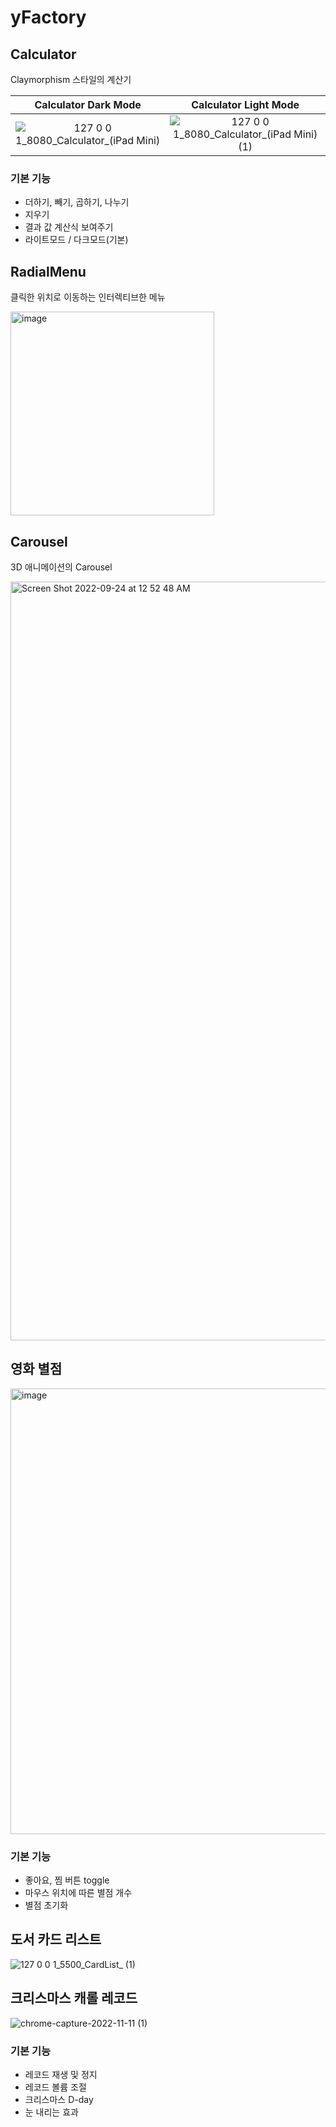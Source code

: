 # yFactory

## Calculator
Claymorphism 스타일의 계산기

Calculator Dark Mode             |  Calculator Light Mode
:-------------------------:|:-------------------------:
![127 0 0 1_8080_Calculator_(iPad Mini)](https://user-images.githubusercontent.com/38209966/185796395-7188f3e8-df27-49e8-9ea9-8eb1f01ca34c.png) |  ![127 0 0 1_8080_Calculator_(iPad Mini) (1)](https://user-images.githubusercontent.com/38209966/185796389-15135acb-5e2a-4981-80ed-fecdf3afd4ae.png)

### 기본 기능
* 더하기, 빼기, 곱하기, 나누기
* 지우기
* 결과 값 계산식 보여주기
* 라이트모드 / 다크모드(기본)

## RadialMenu
클릭한 위치로 이동하는 인터렉티브한 메뉴

<img width="326" alt="image" src="https://user-images.githubusercontent.com/38209966/192001499-8ba67153-4580-4a0c-b1e7-6314afc163d4.png">

## Carousel
3D 애니메이션의 Carousel

<img width="1214" alt="Screen Shot 2022-09-24 at 12 52 48 AM" src="https://user-images.githubusercontent.com/38209966/192002018-96f8c41b-0b1c-4cda-a3ec-97065ff7332a.png">

## 영화 별점
<img width="713" alt="image" src="https://user-images.githubusercontent.com/38209966/191999800-07bffe4b-a3f2-467e-949e-69c0054273e0.png">

### 기본 기능
* 좋아요, 찜 버튼 toggle
* 마우스 위치에 따른 별점 개수
* 별점 초기화

## 도서 카드 리스트
![127 0 0 1_5500_CardList_ (1)](https://user-images.githubusercontent.com/38209966/192323157-1874c8d3-bb2c-4375-8d3e-09c6550cab0d.png)

## 크리스마스 캐롤 레코드
![chrome-capture-2022-11-11 (1)](https://user-images.githubusercontent.com/38209966/206909045-96013cb0-dc72-4f1c-9a88-41a98dcb4b44.gif)

### 기본 기능
* 레코드 재생 및 정지
* 레코드 볼륨 조절
* 크리스마스 D-day
* 눈 내리는 효과
